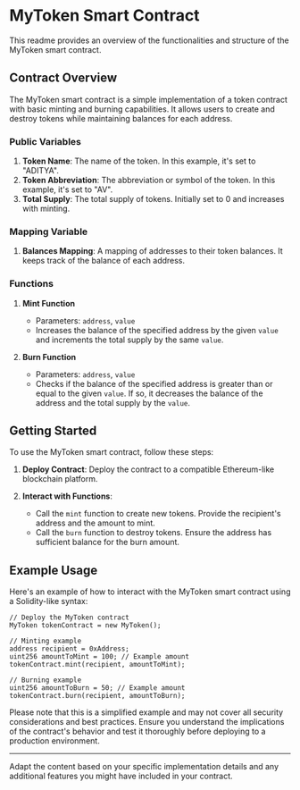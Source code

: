 # MyToken Smart Contract

This readme provides an overview of the functionalities and structure of the MyToken smart contract.

## Contract Overview

The MyToken smart contract is a simple implementation of a token contract with basic minting and burning capabilities. It allows users to create and destroy tokens while maintaining balances for each address.

### Public Variables

1. **Token Name**: The name of the token. In this example, it's set to "ADITYA".
2. **Token Abbreviation**: The abbreviation or symbol of the token. In this example, it's set to "AV".
3. **Total Supply**: The total supply of tokens. Initially set to 0 and increases with minting.

### Mapping Variable

1. **Balances Mapping**: A mapping of addresses to their token balances. It keeps track of the balance of each address.

### Functions

1. **Mint Function**
   - Parameters: `address`, `value`
   - Increases the balance of the specified address by the given `value` and increments the total supply by the same `value`.

2. **Burn Function**
   - Parameters: `address`, `value`
   - Checks if the balance of the specified address is greater than or equal to the given `value`. If so, it decreases the balance of the address and the total supply by the `value`.

## Getting Started

To use the MyToken smart contract, follow these steps:

1. **Deploy Contract**: Deploy the contract to a compatible Ethereum-like blockchain platform.

2. **Interact with Functions**:
   - Call the `mint` function to create new tokens. Provide the recipient's address and the amount to mint.
   - Call the `burn` function to destroy tokens. Ensure the address has sufficient balance for the burn amount.

## Example Usage

Here's an example of how to interact with the MyToken smart contract using a Solidity-like syntax:

```solidity
// Deploy the MyToken contract
MyToken tokenContract = new MyToken();

// Minting example
address recipient = 0xAddress;
uint256 amountToMint = 100; // Example amount
tokenContract.mint(recipient, amountToMint);

// Burning example
uint256 amountToBurn = 50; // Example amount
tokenContract.burn(recipient, amountToBurn);
```

Please note that this is a simplified example and may not cover all security considerations and best practices. Ensure you understand the implications of the contract's behavior and test it thoroughly before deploying to a production environment.

---

Adapt the content based on your specific implementation details and any additional features you might have included in your contract.
